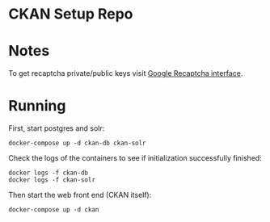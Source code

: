 # CKAN Setup Repo

# Notes 
To get recaptcha private/public keys visit [Google Recaptcha interface](https://www.google.com/recaptcha).

# Running
First, start postgres and solr:
```
docker-compose up -d ckan-db ckan-solr
```
Check the logs of the containers to see if initialization successfully finished:
```
docker logs -f ckan-db
docker logs -f ckan-solr
```
Then start the web front end (CKAN itself):
```
docker-compose up -d ckan
```
